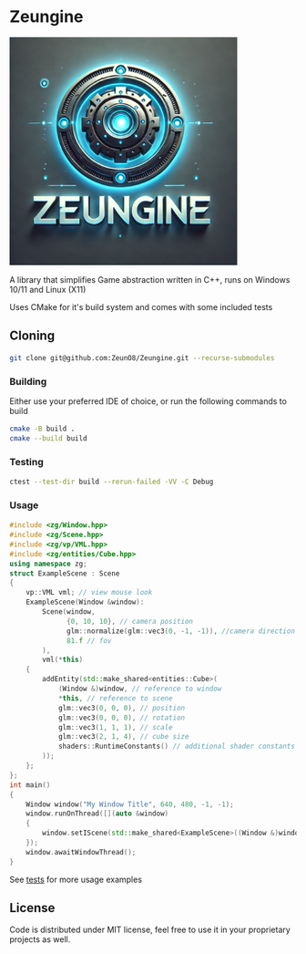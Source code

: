# Zeungine

<img src="/images/zeungine-logo.png" alt="Zeungine Logo" width="400" height="400">

A library that simplifies Game abstraction written in C++, runs on Windows 10/11 and Linux (X11)

Uses CMake for it's build system and comes with some included tests

## Cloning

```bash
git clone git@github.com:ZeunO8/Zeungine.git --recurse-submodules
```

### Building

Either use your preferred IDE of choice, or run the following commands to build

```bash
cmake -B build .
cmake --build build
```

### Testing

```bash
ctest --test-dir build --rerun-failed -VV -C Debug
```

### Usage

```cpp
#include <zg/Window.hpp>
#include <zg/Scene.hpp>
#include <zg/vp/VML.hpp>
#include <zg/entities/Cube.hpp>
using namespace zg;
struct ExampleScene : Scene
{
    vp::VML vml; // view mouse look
    ExampleScene(Window &window):
        Scene(window,
              {0, 10, 10}, // camera position
              glm::normalize(glm::vec3(0, -1, -1)), //camera direction
              81.f // fov
        ),
        vml(*this)
    {
        addEntity(std::make_shared<entities::Cube>(
            (Window &)window, // reference to window
            *this, // reference to scene
            glm::vec3(0, 0, 0), // position
            glm::vec3(0, 0, 0), // rotation
            glm::vec3(1, 1, 1), // scale
            glm::vec3(2, 1, 4), // cube size
            shaders::RuntimeConstants() // additional shader constants
        ));
    };
};
int main()
{
    Window window("My Window Title", 640, 480, -1, -1);
    window.runOnThread([](auto &window)
    {
        window.setIScene(std::make_shared<ExampleScene>((Window &)window));
    });
    window.awaitWindowThread();
}
```

See [tests](/tests) for more usage examples

## License

Code is distributed under MIT license, feel free to use it in your proprietary projects as well.
